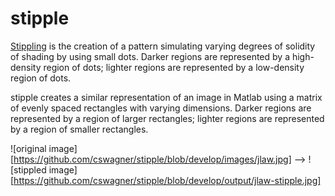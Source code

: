 stipple
=======

[Stippling](http://en.wikipedia.org/wiki/Stippling) is the creation of a pattern simulating varying degrees of solidity of shading by using small dots. Darker regions are represented by a high-density region of dots; lighter regions are represented by a low-density region of dots.

stipple creates a similar representation of an image in Matlab using a matrix of evenly spaced rectangles with varying dimensions. Darker regions are represented by a region of larger rectangles; lighter regions are represented by a region of smaller rectangles.

![original image][https://github.com/cswagner/stipple/blob/develop/images/jlaw.jpg] --> ![stippled image][https://github.com/cswagner/stipple/blob/develop/output/jlaw-stipple.jpg]